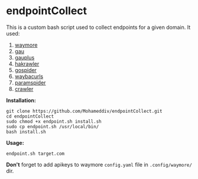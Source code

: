 # endpointCollect

This is a custom bash script used to collect endpoints for a given domain. It used:
1. [waymore](https://github.com/xnl-h4ck3r/waymore)
2. [gau](https://github.com/lc/gau)
3. [gauplus](https://github.com/bp0lr/gauplus)
4. [hakrawler](https://github.com/hakluke/hakrawler)
5. [gospider](https://github.com/jaeles-project/gospider)
6. [waybacurls](https://github.com/tomnomnom/waybackurls)
7. [paramspider](https://github.com/devanshbatham/ParamSpider)
8. [crawler](https://github.com/mrxdevil404/crawler)


**Installation:**
```
git clone https://github.com/Mohameddiv/endpointCollect.git
cd endpointCollect
sudo chmod +x endpoint.sh install.sh
sudo cp endpoint.sh /usr/local/bin/
bash install.sh
```

**Usage:**
```
endpoint.sh target.com
```
**Don't** forget to add apikeys to waymore `config.yaml` file in `.config/waymore/` dir.

